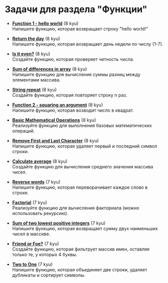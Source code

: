 # Задачи для раздела "Функции"

- [**Function 1 - hello world**](https://www.codewars.com/kata/523b4ff7adca849afe000035) (8 kyu)  
  Напишите функцию, которая возвращает строку "hello world!"

- [**Return the day**](https://www.codewars.com/kata/59dd3ccdded72fc78b000b25) (8 kyu)  
  Напишите функцию, которая возвращает день недели по числу (1-7).

- [**Is it even?**](https://www.codewars.com/kata/555a67db74814aa4ee0001b5) (8 kyu)  
  Создайте функцию, которая проверяет четность числа.

- [**Sum of differences in array**](https://www.codewars.com/kata/5b73fe9fb3d9776fbf00009e) (8 kyu)  
  Напишите функцию для вычисления суммы разниц между элементами массива.

- [**String repeat**](https://www.codewars.com/kata/57a0e5c372292dd76d000d7e) (8 kyu)  
  Создайте функцию, которая повторяет строку n раз.

- [**Function 2 - squaring an argument**](https://www.codewars.com/kata/523b623152af8a30c6000027) (8 kyu)  
  Напишите функцию, которая возводит число в квадрат.

- [**Basic Mathematical Operations**](https://www.codewars.com/kata/57356c55867b9b7a60000bd7) (8 kyu)  
  Реализуйте функцию для выполнения базовых математических операций.

- [**Remove First and Last Character**](https://www.codewars.com/kata/56bc28ad5bdaeb48760009b0) (8 kyu)  
  Напишите функцию, которая удаляет первый и последний символ строки.

- [**Calculate average**](https://www.codewars.com/kata/57a2013acf1fa5bfc4000921) (8 kyu)  
  Создайте функцию для вычисления среднего значения массива чисел.

- [**Reverse words**](https://www.codewars.com/kata/5259b20d6021e9e14c0010d4) (7 kyu)  
  Напишите функцию, которая переворачивает каждое слово в строке.

- [**Factorial**](https://www.codewars.com/kata/54ff0d1f355cfd20e60001fc) (7 kyu)  
  Реализуйте функцию для вычисления факториала (можно использовать рекурсию).

- [**Sum of two lowest positive integers**](https://www.codewars.com/kata/558fc85d8fd1938afb000014) (7 kyu)  
  Напишите функцию, которая возвращает сумму двух наименьших чисел в массиве.

- [**Friend or Foe?**](https://www.codewars.com/kata/55b42574ff091733d900002f) (7 kyu)  
  Создайте функцию, которая фильтрует массив имен, оставляя только те, у которых 4 буквы.

- [**Two to One**](https://www.codewars.com/kata/5656b6906de340bd1b0000ac) (7 kyu)  
  Напишите функцию, которая объединяет две строки, удаляет дубликаты и сортирует символы.


